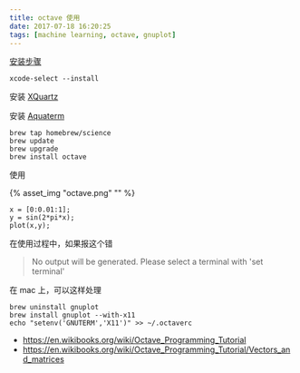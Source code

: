 ```yaml
---
title: octave 使用
date: 2017-07-18 16:20:25
tags: [machine learning, octave, gnuplot]
---
```



[安装步骤](https://wiki.octave.org/Octave_for_MacOS_X)

<!--more-->

```
xcode-select --install
```

安装 [XQuartz](https://www.xquartz.org/)

安装 [Aquaterm](https://sourceforge.net/projects/aquaterm/)

```
brew tap homebrew/science
brew update
brew upgrade
brew install octave
```

使用

{% asset_img "octave.png" "" %}


```
x = [0:0.01:1];
y = sin(2*pi*x);
plot(x,y);
```






在使用过程中，如果报这个错

> No output will be generated. Please select a terminal with 'set terminal'

在 mac 上，可以这样处理

```
brew uninstall gnuplot
brew install gnuplot --with-x11
echo "setenv('GNUTERM','X11')" >> ~/.octaverc
```



* <https://en.wikibooks.org/wiki/Octave_Programming_Tutorial>
* <https://en.wikibooks.org/wiki/Octave_Programming_Tutorial/Vectors_and_matrices>
